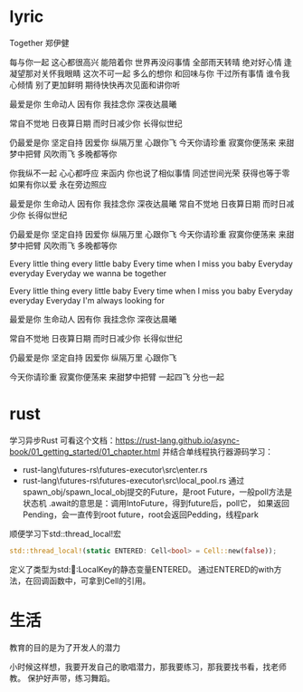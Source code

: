 # lyric

Together
  郑伊健

每与你一起 这心都很高兴
能陪着你 世界再没闷事情
全部雨天转晴 绝对好心情
逢凝望那对关怀我眼睛
这次不可一起 多么的想你
和回味与你 干过所有事情
谁令我心倾情 别了更加鲜明
期待快快再次见面和讲你听

最爱是你 生命动人 因有你
我挂念你 深夜达晨曦

常自不觉地 日夜算日期
而时日减少你 长得似世纪

仍最爱是你 坚定自持 因爱你
纵隔万里 心跟你飞
今天你请珍重 寂寞你便荡来
来甜梦中把臂
风吹雨飞 多晚都等你

你我纵不一起 心心都呼应
来函内 你也说了相似事情
同述世间光荣 获得也等于零
如果有你以爱 永在旁边照应

最爱是你 生命动人 因有你
我挂念你 深夜达晨曦
常自不觉地 日夜算日期
而时日减少你 长得似世纪

仍最爱是你 坚定自持 因爱你
纵隔万里 心跟你飞
今天你请珍重 寂寞你便荡来
来甜梦中把臂
风吹雨飞 多晚都等你

Every little thing every little baby
Every time when I miss you baby
Everyday everyday
Everyday we wanna be together

Every little thing every little baby
Every time when I miss you baby
Everyday everyday
Everyday I'm always looking for

最爱是你 生命动人 因有你
我挂念你 深夜达晨曦

常自不觉地 日夜算日期
而时日减少你 长得似世纪

仍最爱是你 坚定自持 因爱你
纵隔万里 心跟你飞

今天你请珍重 寂寞你便荡来
来甜梦中把臂
一起四飞 分也一起

# rust

学习异步Rust
可看这个文档：https://rust-lang.github.io/async-book/01_getting_started/01_chapter.html
并结合单线程执行器源码学习：
* rust-lang\futures-rs\futures-executor\src\enter.rs
* rust-lang\futures-rs\futures-executor\src\local_pool.rs
通过spawn_obj/spawn_local_obj提交的Future，是root Future，一般poll方法是状态机
.await的意思是：调用IntoFuture，得到future后，poll它，
如果返回Pending，会一直传到root future，root会返回Pedding，线程park

顺便学习下std::thread_local!宏
```rust
std::thread_local!(static ENTERED: Cell<bool> = Cell::new(false));
```
定义了类型为std::thread::LocalKey的静态变量ENTERED。
通过ENTERED的with方法，在回调函数中，可拿到Cell<bool>的引用。

# 生活

教育的目的是为了开发人的潜力

小时候这样想，我要开发自己的歌唱潜力，那我要练习，那我要找书看，找老师教。
保护好声带，练习舞蹈。
